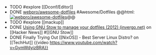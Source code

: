 - TODO #explore [[Dconf/Editor]]
- DONE [webpro/awesome-dotfiles](https://github.com/webpro/awesome-dotfiles) #Awesome/Dotfiles
  @@html: <a href="https://github.com/webpro/awesome-dotfiles/"><img src="https://github-readme-stats-astronomer.vercel.app/api/pin/?username=webpro&repo=awesome-dotfiles&theme=tokyonight" alt="webpro/awesome-dotfiles"/></a>@@
- TODO #explore [[mackup]]
- DONE [Using GNU Stow to manage your dotfiles (2012) (invergo.net)](https://news.ycombinator.com/item?id=25549462) on [[Hacker News]] #[[GNU Stow]]
- DONE Finally Trying Out [[NixOS]] - Best Server Linux Distro? on [[TechHut]]
  {{video https://www.youtube.com/watch?v=GymWdyizBRA}}